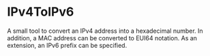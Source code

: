 # IPv4ToIPv6

A small tool to convert an IPv4 address into a hexadecimal number. In addition, a MAC address can be converted to EUI64 notation. As an extension, an IPv6 prefix can be specified.
